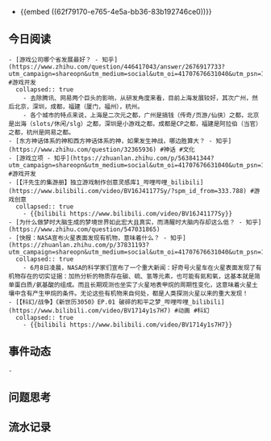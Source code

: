 - {{embed ((62f79170-e765-4e5a-bb36-83b192746ce0))}}
## 今日阅读
	- [游戏公司哪个省发展最好？ - 知乎](https://www.zhihu.com/question/446417043/answer/2676917733?utm_campaign=shareopn&utm_medium=social&utm_oi=41707676631040&utm_psn=1554729636684062720&utm_source=wechat_session) #游戏开发
	  collapsed:: true
		- 去除腾讯、网易两个巨头的影响，从研发角度来看，目前上海发展较好，其次广州，然后北京，深圳，成都，福建（厦门，福州），杭州。
		- 各个城市的特点来说，上海是二次元之都，广州是搞钱（传奇/页游/仙侠）之都，北京是出海（slots/休闲/slg）之都，深圳是小游戏之都，成都是CP之都，福建是阿拉伯（当官）之都，杭州是网易之都。
	- [东方神话体系的神和西方神话体系的神，如果发生神战，哪边胜算大？ - 知乎](https://www.zhihu.com/question/32365936) #神话 #文化
	- [游戏立项 - 知乎](https://zhuanlan.zhihu.com/p/563841344?utm_campaign=shareopn&utm_medium=social&utm_oi=41707676631040&utm_psn=1554730617610420224&utm_source=wechat_session) #游戏开发
	- [【汗先生的集游册】独立游戏制作创意灵感库1_哔哩哔哩_bilibili](https://www.bilibili.com/video/BV16J41177Sy/?spm_id_from=333.788) #游戏创意
	  collapsed:: true
		- {{bilibili https://www.bilibili.com/video/BV16J41177Sy}}
	- [为什么做梦时大脑生成的梦境世界如此宏大且真实，而清醒时大脑内存却这么低？ - 知乎](https://www.zhihu.com/question/547031865)
	- [快报：NASA宣布火星表面发现有机物，意味着什么？ - 知乎](https://zhuanlan.zhihu.com/p/37831193?utm_campaign=shareopn&utm_medium=social&utm_oi=41707676631040&utm_psn=1554746708126588928&utm_source=wechat_session)
	  collapsed:: true
		- 6月8日凌晨，NASA的科学家们宣布了一个重大新闻：好奇号火星车在火星表面发现了有机物存在的切实证据：加热分析的物质存在碳、硫、氢等元素，也可能有氮和氧，这基本就是简单蛋白质/氨基酸的组成。而且长期观测也坐实了火星地表甲烷的周期性变化，这意味着火星土壤中含有产生甲烷的条件。无论这些有机物来自何处，都是人类探测火星以来的重大发现！
	- [【科幻/战争】《新世历3050》EP.01 破碎的和平之梦_哔哩哔哩_bilibili](https://www.bilibili.com/video/BV1714y1s7H7) #动画 #科幻
	  collapsed:: true
		- {{bilibili https://www.bilibili.com/video/BV1714y1s7H7}}
## 事件动态
	-
## 问题思考
## 流水记录